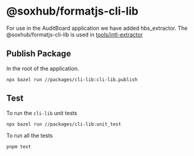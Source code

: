 # @soxhub/formatjs-cli-lib

For use in the AuditBoard application we have added hbs_extractor.
The @soxhub/formatjs-cli-lib is used in [tools/intl-extractor](https://github.com/soxhub/auditboard-frontend/blob/develop/tools/intl-extractor/worker.mjs#L1)

## Publish Package

In the root of the application.

```
npx bazel run //packages/cli-lib:cli-lib.publish
```

## Test

To run the `cli-lib` unit tests

```
npx bazel run //packages/cli-lib:unit_test
```

To run all the tests

```
pnpm test
```
